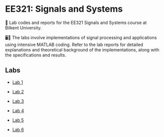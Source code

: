 # EE321: Signals and Systems
📄 Lab codes and reports for the EE321 Signals and Systems course at Bilkent University.

🖥️🔌 The labs involve implementations of signal processing and applications using  intensive MATLAB coding. Refer to the lab reports for detailed explanations and theoretical background of the implementations, along with the specifications and results.

## Labs 
- [Lab 1](https://github.com/ynarter/EE321/tree/main/Lab%201)

- [Lab 2](https://github.com/ynarter/EE321/tree/main/Lab%202)

- [Lab 3](https://github.com/ynarter/EE321/tree/main/Lab%203)
 
- [Lab 4](https://github.com/ynarter/EE321/tree/main/Lab%204)
   
- [Lab 5](https://github.com/ynarter/EE321/tree/main/Lab%205)
     
- [Lab 6](https://github.com/ynarter/EE321/tree/main/Lab%206)
